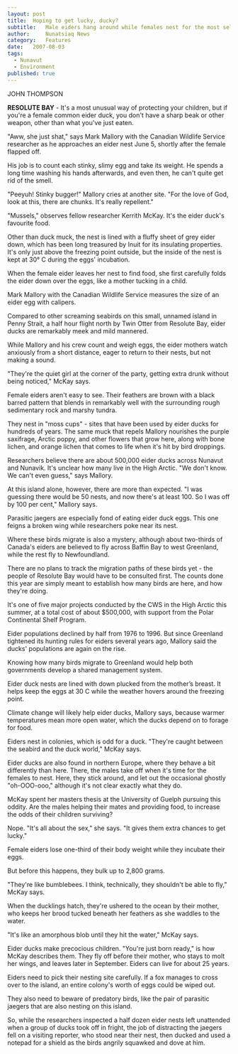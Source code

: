 ```yaml
---
layout:	post
title:	Hoping to get lucky, ducky?
subtitle:	Male eiders hang around while females nest for the most selfish of reasons – it increases their chances of having sex
author:     Nunatsiaq News
category:	Features
date:	2007-08-03
tags: 
  - Nunavut
  - Environment
published: true
---
```


JOHN THOMPSON

**RESOLUTE BAY** - It's a most unusual way of protecting your children, but if you're a female common eider duck, you don't have a sharp beak or other weapon, other than what you've just eaten.

"Aww, she just shat," says Mark Mallory with the Canadian Wildlife Service researcher as he approaches an eider nest June 5, shortly after the female flapped off.

His job is to count each stinky, slimy egg and take its weight. He spends a long time washing his hands afterwards, and even then, he can't quite get rid of the smell.

"Peeyuh! Stinky bugger!" Mallory cries at another site. "For the love of God, look at this, there are chunks. It's really repellent." <!-- BREAK -->

"Mussels," observes fellow researcher Kerrith McKay. It's the eider duck's favourite food.

Other than duck muck, the nest is lined with a fluffy sheet of grey eider down, which has been long treasured by Inuit for its insulating properties. It's only just above the freezing point outside, but the inside of the nest is kept at 30° C during the eggs' incubation.

When the female eider leaves her nest to find food, she first carefully folds the eider down over the eggs, like a mother tucking in a child.

Mark Mallory with the Canadian Wildlife Service measures the size of an eider egg with calipers.

Compared to other screaming seabirds on this small, unnamed island in Penny Strait, a half hour flight north by Twin Otter from Resolute Bay, eider ducks are remarkably meek and mild mannered.

While Mallory and his crew count and weigh eggs, the eider mothers watch anxiously from a short distance, eager to return to their nests, but not making a sound.

"They're the quiet girl at the corner of the party, getting extra drunk without being noticed," McKay says.

Female eiders aren't easy to see. Their feathers are brown with a black barred pattern that blends in remarkably well with the surrounding rough sedimentary rock and marshy tundra.

They nest in "moss cups" - sites that have been used by eider ducks for hundreds of years. The same muck that repels Mallory nourishes the purple saxifrage, Arctic poppy, and other flowers that grow here, along with bone lichen, and orange lichen that comes to life when it's hit by bird droppings.

Researchers believe there are about 500,000 eider ducks across Nunavut and Nunavik. It's unclear how many live in the High Arctic. "We don't know. We can't even guess," says Mallory.

At this island alone, however, there are more than expected. "I was guessing there would be 50 nests, and now there's at least 100. So I was off by 100 per cent," Mallory says.

Parasitic jaegers are especially fond of eating eider duck eggs. This one feigns a broken wing while researchers poke near its nest.


Where these birds migrate is also a mystery, although about two-thirds of Canada's eiders are believed to fly across Baffin Bay to west Greenland, while the rest fly to Newfoundland.

There are no plans to track the migration paths of these birds yet - the people of Resolute Bay would have to be consulted first. The counts done this year are simply meant to establish how many birds are here, and how they're doing.

It's one of five major projects conducted by the CWS in the High Arctic this summer, at a total cost of about $500,000, with support from the Polar Continental Shelf Program.

Eider populations declined by half from 1976 to 1996. But since Greenland tightened its hunting rules for eiders several years ago, Mallory said the ducks' populations are again on the rise.

Knowing how many birds migrate to Greenland would help both governments develop a shared management system.

Eider duck nests are lined with down plucked from the mother’s breast. It helps keep the eggs at 30 C while the weather ­hovers around the freezing point.


Climate change will likely help eider ducks, Mallory says, because warmer temperatures mean more open water, which the ducks depend on to forage for food.

Eiders nest in colonies, which is odd for a duck. "They're caught between the seabird and the duck world," McKay says.

Eider ducks are also found in northern Europe, where they behave a bit differently than here. There, the males take off when it's time for the females to nest. Here, they stick around, and let out the occasional ghostly "oh-OOO-ooo," although it's not clear exactly what they do.

McKay spent her masters thesis at the University of Guelph pursuing this oddity. Are the males helping their mates and providing food, to increase the odds of their children surviving?

Nope. "It's all about the sex," she says. "It gives them extra chances to get lucky."

Female eiders lose one-third of their body weight while they incubate their eggs.

But before this happens, they bulk up to 2,800 grams.

"They're like bumblebees. I think, technically, they shouldn't be able to fly," McKay says.

When the ducklings hatch, they're ushered to the ocean by their mother, who keeps her brood tucked beneath her feathers as she waddles to the water.

"It's like an amorphous blob until they hit the water," McKay says.

Eider ducks make precocious children. "You're just born ready," is how McKay describes them. They fly off before their mother, who stays to molt her wings, and leaves later in September. Eiders can live for about 25 years.

Eiders need to pick their nesting site carefully. If a fox manages to cross over to the island, an entire colony's worth of eggs could be wiped out.

They also need to beware of predatory birds, like the pair of parasitic jaegers that are also nesting on this island.

So, while the researchers inspected a half dozen eider nests left unattended when a group of ducks took off in fright, the job of distracting the jaegers fell on a visiting reporter, who stood near their nest, then ducked and used a notepad for a shield as the birds angrily squawked and dove at him.